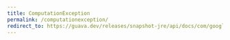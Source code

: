 ```yaml
---
title: ComputationException
permalink: /computationexception/
redirect_to: https://guava.dev/releases/snapshot-jre/api/docs/com/google/common/collect/ComputationException.html
---
```

